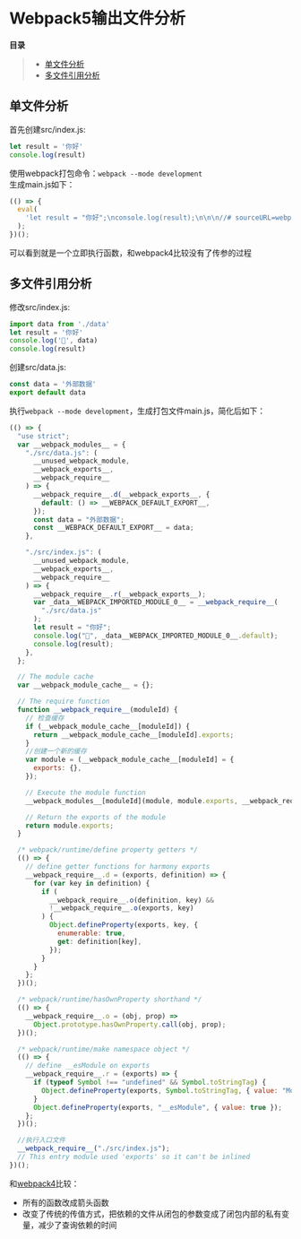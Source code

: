 # Webpack5输出文件分析
**目录**
> * [单文件分析](#单文件分析)
> * [多文件引用分析](#多文件引用分析)

## 单文件分析
首先创建src/index.js:
```javascript
let result = '你好'
console.log(result)
```
使用webpack打包命令：`webpack --mode development`<br>
生成main.js如下：
```javascript
(() => {
  eval(
    'let result = "你好";\nconsole.log(result);\n\n\n//# sourceURL=webpack://webpack5/./src/index.js?'
  );
})();
```
可以看到就是一个立即执行函数，和webpack4比较没有了传参的过程
## 多文件引用分析
修改src/index.js:
```javascript
import data from './data'
let result = '你好'
console.log('', data)
console.log(result)
```
创建src/data.js:
```javascript
const data = '外部数据'
export default data
```
执行`webpack --mode development`，生成打包文件main.js，简化后如下：
```javascript
(() => {
  "use strict";
  var __webpack_modules__ = {
    "./src/data.js": (
      __unused_webpack_module,
      __webpack_exports__,
      __webpack_require__
    ) => {
      __webpack_require__.d(__webpack_exports__, {
        default: () => __WEBPACK_DEFAULT_EXPORT__,
      });
      const data = "外部数据";
      const __WEBPACK_DEFAULT_EXPORT__ = data;
    },

    "./src/index.js": (
      __unused_webpack_module,
      __webpack_exports__,
      __webpack_require__
    ) => {
      __webpack_require__.r(__webpack_exports__);
      var _data__WEBPACK_IMPORTED_MODULE_0__ = __webpack_require__(
        "./src/data.js"
      );
      let result = "你好";
      console.log("", _data__WEBPACK_IMPORTED_MODULE_0__.default);
      console.log(result);
    },
  };

  // The module cache
  var __webpack_module_cache__ = {};

  // The require function
  function __webpack_require__(moduleId) {
    // 检查缓存
    if (__webpack_module_cache__[moduleId]) {
      return __webpack_module_cache__[moduleId].exports;
    }
    //创建一个新的缓存
    var module = (__webpack_module_cache__[moduleId] = {
      exports: {},
    });

    // Execute the module function
    __webpack_modules__[moduleId](module, module.exports, __webpack_require__);

    // Return the exports of the module
    return module.exports;
  }

  /* webpack/runtime/define property getters */
  (() => {
    // define getter functions for harmony exports
    __webpack_require__.d = (exports, definition) => {
      for (var key in definition) {
        if (
          __webpack_require__.o(definition, key) &&
          !__webpack_require__.o(exports, key)
        ) {
          Object.defineProperty(exports, key, {
            enumerable: true,
            get: definition[key],
          });
        }
      }
    };
  })();

  /* webpack/runtime/hasOwnProperty shorthand */
  (() => {
    __webpack_require__.o = (obj, prop) =>
      Object.prototype.hasOwnProperty.call(obj, prop);
  })();

  /* webpack/runtime/make namespace object */
  (() => {
    // define __esModule on exports
    __webpack_require__.r = (exports) => {
      if (typeof Symbol !== "undefined" && Symbol.toStringTag) {
        Object.defineProperty(exports, Symbol.toStringTag, { value: "Module" });
      }
      Object.defineProperty(exports, "__esModule", { value: true });
    };
  })();

  //执行入口文件
  __webpack_require__("./src/index.js");
  // This entry module used 'exports' so it can't be inlined
})();
```
和[webpack4](../webpack4/output-file-analysis.md)比较：
* 所有的函数改成箭头函数
* 改变了传统的传值方式，把依赖的文件从闭包的参数变成了闭包内部的私有变量，减少了查询依赖的时间